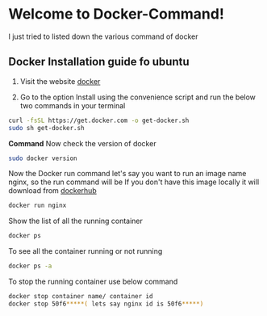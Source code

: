 Welcome to Docker-Command!
===================
I just tried to listed down the  various command of docker

## Docker Installation guide fo ubuntu

1. Visit the website [docker](https://docs.docker.com/engine/install/ubuntu/)

2. Go to the option Install using the convenience script and run the below two commands in your terminal
```bash
curl -fsSL https://get.docker.com -o get-docker.sh
sudo sh get-docker.sh
```
**Command**
Now check the version of docker
```bash
sudo docker version
```
Now the Docker run command let's say you want to run an image name nginx, so the run command will be
If you don't have this image locally it will download from [dockerhub](https://hub.docker.com/_/nginx)

```bash
docker run nginx
```
Show the list of all the running container 
```bash
docker ps
```
To see all the container running or not running 
```bash
docker ps -a
```
To stop the running container use below command
```bash
docker stop container name/ container id 
docker stop 50f6*****( lets say nginx id is 50f6*****)
```

